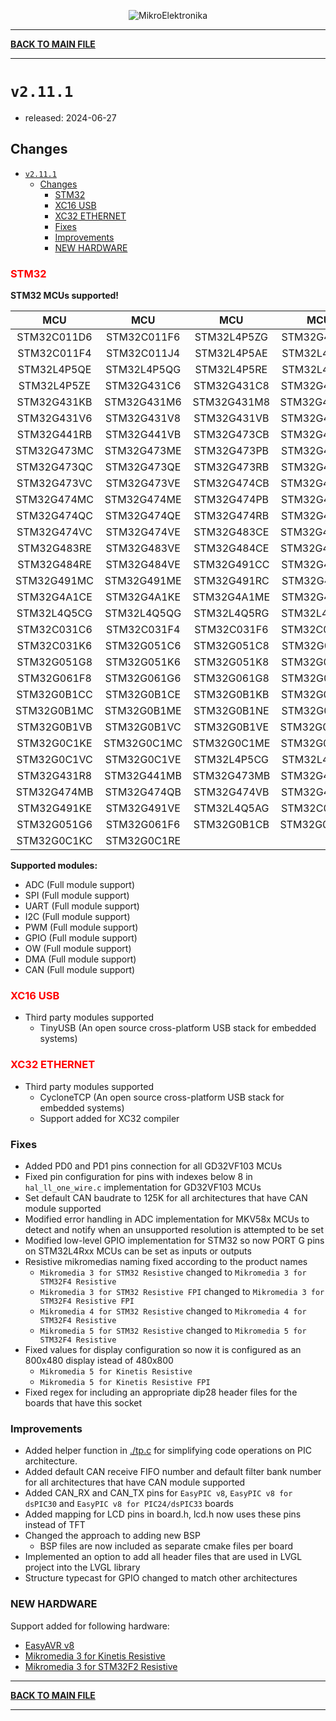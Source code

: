 <p align="center">
  <img src="http://www.mikroe.com/img/designs/beta/logo_small.png?raw=true" alt="MikroElektronika"/>
</p>

---

**[BACK TO MAIN FILE](../../changelog.md)**

---

# `v2.11.1`

+ released: 2024-06-27

## Changes

+ [`v2.11.1`](#v2111)
  + [Changes](#changes)
    + [STM32](#stm32)
    + [XC16 USB](#xc16-usb)
    + [XC32 ETHERNET](#xc32-ethernet)
    + [Fixes](#fixes)
    + [Improvements](#improvements)
    + [NEW HARDWARE](#new-hardware)

### <font color=red>STM32</font>

**STM32 MCUs supported!**

|        MCU         |        MCU         |        MCU         |        MCU         |        MCU         |
| :----------------: | :----------------: | :----------------: | :----------------: | :----------------: |
|    STM32C011D6     |    STM32C011F6     |    STM32L4P5ZG     |    STM32G431RB     |     STM32C011J6    |
|    STM32C011F4     |    STM32C011J4     |    STM32L4P5AE     |    STM32L4P5AG     |     STM32L4P5CE    |
|    STM32L4P5QE     |    STM32L4P5QG     |    STM32L4P5RE     |    STM32L4P5RG     |     STM32L4P5VE    |
|    STM32L4P5ZE     |    STM32G431C6     |    STM32G431C8     |    STM32G431CB     |     STM32G431K6    |
|    STM32G431KB     |    STM32G431M6     |    STM32G431M8     |    STM32G431MB     |     STM32G431R6    |
|    STM32G431V6     |    STM32G431V8     |    STM32G431VB     |    STM32G441CB     |     STM32G441KB    |
|    STM32G441RB     |    STM32G441VB     |    STM32G473CB     |    STM32G473CC     |     STM32G473CE    |
|    STM32G473MC     |    STM32G473ME     |    STM32G473PB     |    STM32G473PC     |     STM32G473PE    |
|    STM32G473QC     |    STM32G473QE     |    STM32G473RB     |    STM32G473RC     |     STM32G473RE    |
|    STM32G473VC     |    STM32G473VE     |    STM32G474CB     |    STM32G474CC     |     STM32G474CE    |
|    STM32G474MC     |    STM32G474ME     |    STM32G474PB     |    STM32G474PC     |     STM32G474PE    |
|    STM32G474QC     |    STM32G474QE     |    STM32G474RB     |    STM32G474RC     |     STM32G474RE    |
|    STM32G474VC     |    STM32G474VE     |    STM32G483CE     |    STM32G483ME     |     STM32G483PE    |
|    STM32G483RE     |    STM32G483VE     |    STM32G484CE     |    STM32G484ME     |     STM32G484PE    |
|    STM32G484RE     |    STM32G484VE     |    STM32G491CC     |    STM32G491CE     |     STM32G491KC    |
|    STM32G491MC     |    STM32G491ME     |    STM32G491RC     |    STM32G491RE     |     STM32G491VC    |
|    STM32G4A1CE     |    STM32G4A1KE     |    STM32G4A1ME     |    STM32G4A1RE     |     STM32G4A1VE    |
|    STM32L4Q5CG     |    STM32L4Q5QG     |    STM32L4Q5RG     |    STM32L4Q5VG     |     STM32L4Q5ZG    |
|    STM32C031C6     |    STM32C031F4     |    STM32C031F6     |    STM32C031G4     |     STM32C031G6    |
|    STM32C031K6     |    STM32G051C6     |    STM32G051C8     |    STM32G051F6     |     STM32G051F8    |
|    STM32G051G8     |    STM32G051K6     |    STM32G051K8     |    STM32G061C6     |     STM32G061C8    |
|    STM32G061F8     |    STM32G061G6     |    STM32G061G8     |    STM32G061K6     |     STM32G061K8    |
|    STM32G0B1CC     |    STM32G0B1CE     |    STM32G0B1KB     |    STM32G0B1KC     |     STM32G0B1KE    |
|    STM32G0B1MC     |    STM32G0B1ME     |    STM32G0B1NE     |    STM32G0B1RB     |     STM32G0B1RC    |
|    STM32G0B1VB     |    STM32G0B1VC     |    STM32G0B1VE     |    STM32G0C1CC     |     STM32G0C1CE    |
|    STM32G0C1KE     |    STM32G0C1MC     |    STM32G0C1ME     |    STM32G0C1NE     |     STM32G0C1RC    |
|    STM32G0C1VC     |    STM32G0C1VE     |    STM32L4P5CG     |    STM32L4P5VG     |     STM32G431K8    |
|    STM32G431R8     |    STM32G441MB     |    STM32G473MB     |    STM32G473QB     |     STM32G473VB    |
|    STM32G474MB     |    STM32G474QB     |    STM32G474VB     |    STM32G483QE     |     STM32G484QE    |
|    STM32G491KE     |    STM32G491VE     |    STM32L4Q5AG     |    STM32C031C4     |     STM32C031K4    |
|    STM32G051G6     |    STM32G061F6     |    STM32G0B1CB     |    STM32G0B1MB     |     STM32G0B1RE    |
|    STM32G0C1KC     |    STM32G0C1RE     |

**Supported modules:**

+ ADC (Full module support)
+ SPI (Full module support)
+ UART (Full module support)
+ I2C (Full module support)
+ PWM (Full module support)
+ GPIO (Full module support)
+ OW (Full module support)
+ DMA (Full module support)
+ CAN (Full module support)

### <font color=red>XC16 USB</font>

+ Third party modules supported
  + TinyUSB (An open source cross-platform USB stack for embedded systems)

### <font color=red>XC32 ETHERNET</font>

+ Third party modules supported
  + CycloneTCP (An open source cross-platform USB stack for embedded systems)
  + Support added for XC32 compiler

### Fixes

+ Added PD0 and PD1 pins connection for all GD32VF103 MCUs
+ Fixed pin configuration for pins with indexes below 8 in `hal_ll_one_wire.c` implementation for GD32VF103 MCUs
+ Set default CAN baudrate to 125K for all architectures that have CAN module supported
+ Modified error handling in ADC implementation for MKV58x MCUs to detect and notify when an unsupported resolution is attempted to be set
+ Modified low-level GPIO implementation for STM32 so now PORT G pins on STM32L4Rxx MCUs can be set as inputs or outputs
+ Resistive mikromedias naming fixed according to the product names
  + `Mikromedia 3 for STM32 Resistive` changed to `Mikromedia 3 for STM32F4 Resistive`
  + `Mikromedia 3 for STM32 Resistive FPI` changed to `Mikromedia 3 for STM32F4 Resistive FPI`
  + `Mikromedia 4 for STM32 Resistive` changed to `Mikromedia 4 for STM32F4 Resistive`
  + `Mikromedia 5 for STM32 Resistive` changed to `Mikromedia 5 for STM32F4 Resistive`
+ Fixed values for display configuration so now it is configured as an 800x480 display istead of 480x800
  + `Mikromedia 5 for Kinetis Resistive`
  + `Mikromedia 5 for Kinetis Resistive FPI`
+ Fixed regex for including an appropriate dip28 header files for the boards that have this socket

### Improvements

+ Added helper function in [./tp.c](./api/tp/lib/src/tp/tp.c) for simplifying code operations on PIC architecture.
+ Added default CAN receive FIFO number and default filter bank number for all architectures that have CAN module supported
+ Added CAN_RX and CAN_TX pins for `EasyPIC v8`, `EasyPIC v8 for dsPIC30` and `EasyPIC v8 for PIC24/dsPIC33` boards
+ Added mapping for LCD pins in board.h, lcd.h now uses these pins instead of TFT
+ Changed the approach to adding new BSP
  + BSP files are now included as separate cmake files per board
+ Implemented an option to add all header files that are used in LVGL project into the LVGL library
+ Structure typecast for GPIO changed to match other architectures

### NEW HARDWARE

Support added for following hardware:

+ [EasyAVR v8](https://www.mikroe.com/easyavr-v8)
+ [Mikromedia 3 for Kinetis Resistive](https://www.mikroe.com/mikromedia-3-for-kinetis-resistive)
+ [Mikromedia 3 for STM32F2 Resistive](https://www.mikroe.com/mikromedia-3-for-stm32f2-resistive)

---

**[BACK TO MAIN FILE](../../changelog.md)**

---
